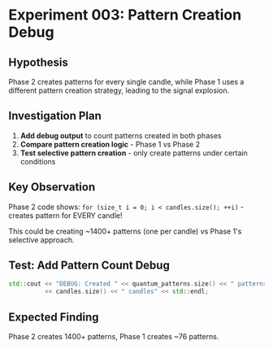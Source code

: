 # Experiment 003: Pattern Creation Debug

## Hypothesis
Phase 2 creates patterns for every single candle, while Phase 1 uses a different pattern creation strategy, leading to the signal explosion.

## Investigation Plan
1. **Add debug output** to count patterns created in both phases
2. **Compare pattern creation logic** - Phase 1 vs Phase 2
3. **Test selective pattern creation** - only create patterns under certain conditions

## Key Observation
Phase 2 code shows: `for (size_t i = 0; i < candles.size(); ++i)` - creates pattern for EVERY candle!

This could be creating ~1400+ patterns (one per candle) vs Phase 1's selective approach.

## Test: Add Pattern Count Debug
```cpp
std::cout << "DEBUG: Created " << quantum_patterns.size() << " patterns from " 
          << candles.size() << " candles" << std::endl;
```

## Expected Finding
Phase 2 creates 1400+ patterns, Phase 1 creates ~76 patterns.
